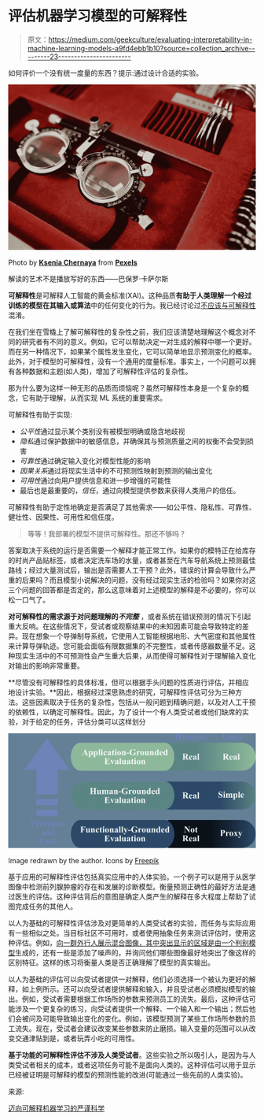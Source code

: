 # 评估机器学习模型的可解释性

> 原文：<https://medium.com/geekculture/evaluating-interpretability-in-machine-learning-models-a9fd4ebb1b10?source=collection_archive---------23----------------------->

如何评价一个没有统一度量的东西？提示:通过设计合适的实验。

![](img/80a001f2328b77dc9dfe2a7df93565ef.png)

Photo by [**Ksenia Chernaya**](https://www.pexels.com/@kseniachernaya?utm_content=attributionCopyText&utm_medium=referral&utm_source=pexels) from [**Pexels**](https://www.pexels.com/photo/opened-box-with-optical-lenses-and-rim-5752267/?utm_content=attributionCopyText&utm_medium=referral&utm_source=pexels)

解读的艺术不是播放写好的东西——巴保罗·卡萨尔斯

**可解释性**是可解释人工智能的黄金标准(XAI)。这种品质**有助于人类理解一个经过训练的模型在其输入或算法**中的任何变化的行为。我已经讨论过[不应该与可解释性](/geekculture/the-explainability-interpretability-paradigm-the-whys-and-the-why-nots-f71f3587d2b0)混淆。

在我们坐在雪橇上了解可解释性的复杂性之前，我们应该清楚地理解这个概念对不同的研究者有不同的意义。例如，它可以帮助决定一对生成的解释中哪一个更好。而在另一种情况下，如果某个属性发生变化，它可以简单地显示预测变化的概率。此外，对于模型的可解释性，没有一个通用的度量标准。事实上，一个问题可以拥有各种数据和主题(如人类)，增加了可解释性评估的复杂性。

那为什么要为这样一种无形的品质而烦恼呢？虽然可解释性本身是一个复杂的概念，它有助于理解，从而实现 ML 系统的重要需求。

可解释性有助于实现:

*   *公平性*通过显示某个类别没有被模型明确或隐含地歧视
*   *隐私*通过保护数据中的敏感信息，并确保其与预测质量之间的权衡不会受到损害
*   *可靠性*通过确定输入变化对模型性能的影响
*   *因果关系*通过将现实生活中的不可预测性映射到预测的输出变化
*   *可用性*通过向用户提供信息和进一步增强的可能性
*   最后也是最重要的，*信任*，通过向模型提供参数来获得人类用户的信任。

可解释性有助于定性地确定是否满足了其他需求——如公平性、隐私性、可靠性、健壮性、因果性、可用性和信任度。

> 等等！我部署的模型不提供可解释性。那还不够吗？

答案取决于系统的运行是否需要一个解释才能正常工作。如果你的模特正在给库存的时尚产品贴标签，或者决定洗车场的水量，或者甚至在汽车导航系统上预测最佳路线；经过大量测试后，输出是否需要人工干预？此外，错误的计算会导致什么严重的后果吗？而且模型小说解决的问题，没有经过现实生活的检验吗？如果你对这三个问题的回答都是否定的，那么这意味着对上述模型的解释是不必要的，你可以松一口气了。

**对可解释性的需求源于对问题理解的*不完整*** ，或者系统在错误预测的情况下引起重大反响。在这些情况下，受试者或观察结果中的未知因素可能会导致特定的差异。现在想象一个导弹制导系统，它使用人工智能根据地形、大气密度和其他属性来计算导弹轨迹。您可能会面临有限数据集的不完整性，或者传感器数量不足。这种现实生活中的不可预测性会产生重大后果，从而使得可解释性对于理解输入变化对输出的影响非常重要。

**尽管没有可解释性的具体标准，但可以根据手头问题的性质进行评估，并相应地设计实验。**因此，根据经过深思熟虑的研究，可解释性评估可分为三种方法。这些因素取决于任务的复杂性，包括从一般问题到精确问题，以及对人工干预的依赖性，以确定可解释性。因此，为了设计一个有人类受试者或他们缺席的实验，对于给定的任务，评估分类可以这样划分

![](img/1a7962cdae142d48b34bb2b3f449e81a.png)

Image redrawn by the author. Icons by [Freepik](https://www.freepik.com/vectors/background)

基于应用的可解释性评估包括真实应用中的人体实验。一个例子可以是用于从医学图像中检测前列腺肿瘤的存在和发展的诊断模型。衡量预测正确性的最好方法是通过医生的评估。这种评估背后的意图是确定人类产生的解释在多大程度上帮助了试图完成任务的其他人。

以人为基础的可解释性评估涉及对更简单的人类受试者的实验，而任务与实际应用有一些相似之处。当目标社区不可用时，或者使用抽象任务来测试评估时，使用这种评估。例如，[向一群外行人展示混合图像，其中突出显示的区域是由一个判别模型](/geekculture/explaining-a-trained-model-d750c70b60a8)生成的，还有一些是添加了噪声的，并询问他们哪些图像最好地突出了像这样的区别特征。这样的练习将衡量人类是否正确理解了模型的真实输出。

以人为基础的评估可以向受试者提供一对解释，他们必须选择一个被认为更好的解释，如上例所示。还可以向受试者提供解释和输入，并且受试者必须模拟模型的输出。例如，受试者需要根据工作场所的参数来预测员工的流失。最后，这种评估可能涉及一个更复杂的练习，向受试者提供一个解释、一个输入和一个输出；然后他们会被问及可能导致输出变化的变化。例如，该模型预测了某些工作场所参数的员工流失。现在，受试者会建议改变某些参数来防止磨损。输入变量的范围可以从改变交通津贴到是，或者玩弄小吃的可用性。

**基于功能的可解释性评估不涉及人类受试者**。这些实验之所以吸引人，是因为与人类受试者相关的成本，或者这项任务可能不是面向人类的。这种评估可以用于显示已经被证明是可解释的模型的预测性能的改进(可能通过一些先前的人类实验)。

来源:

[迈向可解释机器学习的严谨科学](https://arxiv.org/abs/1702.08608)
